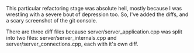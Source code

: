 This particular refactoring stage was absolute hell, mostly because I was wrestling with a severe bout of depression too. So, I've added the diffs, and a scary screenshot of the git console.

There are three diff files because server/server_application.cpp was split into two files: server/server_internals.cpp and server/server_connections.cpp, each with it's own diff.